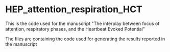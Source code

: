 # HEP_attention_respiration_HCT

This is the code used for the manuscript "The interplay between focus of attention, respiratory phases, and the Heartbeat Evoked Potential"

The files are containing the code used for generating the results reported in the manuscript
